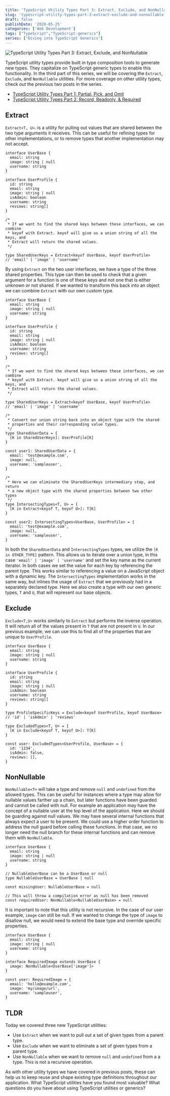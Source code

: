 ```yaml
---
title: 'TypeScript Utility Types Part 3: Extract, Exclude, and NonNullable'
slug: 'typescript-utility-types-part-3-extract-exclude-and-nonnullable'
draft: false
publishDate: '2020-05-25'
categories: ['Web Development']
tags: ["TypeScript","TypeScript-generics"]
series: ["Diving into TypeScript Generics"]
---
```

![TypeScript Utility Types Part 3: Extract, Exclude, and NonNullable](images/intersecting-types.jpg#center)

TypeScript utility types provide built in type composition tools to generate new types. They capitalize on TypeScript generic types to enable this functionality. In the third part of this series, we will be covering the `Extract`, `Exclude`, and `NonNullable` utilities. For more coverage on other utility types, check out the previous two posts in the series.

- [TypeScript Utility Types Part 1: Partial, Pick, and Omit](/blog/2020/04/27/typescript-utility-types-part-1-partial-pick-and-omit)
- [TypeScript Utility Types Part 2: Record, Readonly, & Required](/blog/2020/05/04/typescript-utility-types-part-2-record-readonly-and-required)

## Extract

`Extract<T, U>`. is a utility for pulling out values that are shared between the two type arguments it receives. This can be useful for refining types for other implementations, or to remove types that another implementation may not accept.

```tsx
interface UserBase {
  email: string
  image: string | null
  username: string
}

interface UserProfile {
  id: string
  email: string
  image: string | null
  isAdmin: boolean
  username: string
  reviews: string[]
}

/*
 * If we want to find the shared keys between these interfaces, we can combine
 * keyof with Extract. keyof will give us a union string of all the keys, and
 * Extract will return the shared values.
 */

type SharedUserKeys = Extract<keyof UserBase, keyof UserProfile>
// 'email' | 'image' | 'username'
```

By using `Extract` on the two user interfaces, we have a type of the three shared properties. This type can then be used to check that a given argument for a function is one of these keys and not one that is either unknown or not shared. If we wanted to transform this back into an object we can combine `Extract` with our own custom type.

```tsx
interface UserBase {
  email: string
  image: string | null
  username: string
}

interface UserProfile {
  id: string
  email: string
  image: string | null
  isAdmin: boolean
  username: string
  reviews: string[]
}

/*
 * If we want to find the shared keys between these interfaces, we can combine
 * keyof with Extract. keyof will give us a union string of all the keys, and
 * Extract will return the shared values.
 */

type SharedUserKeys = Extract<keyof UserBase, keyof UserProfile>
// 'email' | 'image' | 'username'

/*
 * Convert our union string back into an object type with the shared
 * properties and their corresponding value types.
 */
type SharedUserData = {
  [K in SharedUserKeys]: UserProfile[K]
}

const user1: SharedUserData = {
  email: 'test@example.com',
  image: null,
  username: 'sampleuser',
}

/*
 * Here we can eliminate the SharedUserKeys intermediary step, and return
 * a new object type with the shared properties between two other types
 */
type IntersectingTypes<T, U> = {
  [K in Extract<keyof T, keyof U>]: T[K]
}

const user2: IntersectingTypes<UserBase, UserProfile> = {
  email: 'test@example.com',
  image: null,
  username: 'sampleuser',
}
```

In both the `SharedUserData` and `IntersectingTypes` types, we utilize the `[K in OTHER_TYPE]` pattern. This allows us to iterate over a union type, in this case `'email' | 'image' | 'username'` and set the key name as the current iterator. In both cases we set the value for each key by referencing the parent type. This works similar to referencing a value on a JavaScript object with a dynamic key. The `IntersectingTypes` implementation works in the same way, but inlines the usage of `Extract` that we previously had in a separately declared type. Here we also create a type with our own generic types, `T` and `U`, that will represent our base objects.

## Exclude

`Exclude<T,U>` works similarly to `Extract` but performs the inverse operation. It will return all of the values present in `T` that are not present in `U`. In our previous example, we can use this to find all of the properties that are unique to `UserProfile`.

```tsx
interface UserBase {
  email: string
  image: string | null
  username: string
}

interface UserProfile {
  id: string
  email: string
  image: string | null
  isAdmin: boolean
  username: string
  reviews: string[]
}

type ProfileSpecificKeys = Exclude<keyof UserProfile, keyof UserBase>
// 'id' | 'isAdmin' | 'reviews'

type ExcludedTypes<T, U> = {
  [K in Exclude<keyof T, keyof U>]: T[K]
}

const user: ExcludedTypes<UserProfile, UserBase> = {
  id: '1234',
  isAdmin: false,
  reviews: [],
}
```

## NonNullable

`NonNullable<T>` will take a type and remove `null` and `undefined` from the allowed types. This can be useful for instances where a type may allow for nullable values farther up a chain, but later functions have been guarded and cannot be called with null. For example an application may have the concept of a nullable user at the top level of the application. Here we should be guarding against null values. We may have several internal functions that always expect a user to be present. We could use a higher order function to address the null guard before calling these functions. In that case, we no longer need the null branch for these internal functions and can remove them with `NonNullable`.

```tsx
interface UserBase {
  email: string
  image: string | null
  username: string
}

// NullableUserBase can be a UserBase or null
type NullableUserBase = UserBase | null

const missingUser: NullableUserBase = null

// This will throw a compilation error as null has been removed
const requiredUser: NonNullable<NullableUserBase> = null
```

It is important to note that this utility is not recursive. In the case of our user example, `image` can still be null. If we wanted to change the type of `image` to disallow null, we would need to extend the base type and override specific properties.

```tsx
interface UserBase {
  email: string
  image: string | null
  username: string
}

interface RequiredImage extends UserBase {
  image: NonNullable<UserBase['image']>
}

const user: RequiredImage = {
  email: 'hello@example.com',
  image: 'my/image/url',
  username: 'sampleuser',
}
```

## TLDR

Today we covered three new TypeScript utilities:

- Use `Extract` when we want to pull out a set of given types from a parent type.
- Use `Exclude` when we want to eliminate a set of given types from a parent type.
- Use `NonNullable` when we want to remove `null` and `undefined` from a a type. This is not a recursive operation.

As with other utility types we have covered in previous posts, these can help us to keep reuse and shape existing type definitions throughout our application. What TypeScript utilities have you found most valuable? What questions do you have about using TypeScript utilities or generics?
